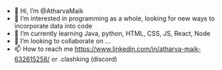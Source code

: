 - 👋 Hi, I’m @AtharvaMaik
- 👀 I’m interested in programming as a whole, looking for new ways to incorporate data into code
- 🌱 I’m currently learning Java, python, HTML, CSS, JS, React, Node
- 💞️ I’m looking to collaborate on ...
- 📫 How to reach me https://www.linkedin.com/in/atharva-maik-632615258/ or .clashking (discord)

<!---
AtharvaMaik/AtharvaMaik is a ✨ special ✨ repository because its `README.md` (this file) appears on your GitHub profile.
You can click the Preview link to take a look at your changes.
--->
